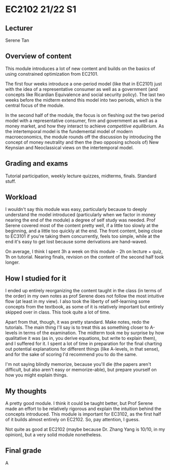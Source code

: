 # EC2102 21/22 S1

## Lecturer
Serene Tan

## Overview of content 
This module introduces a lot of new content and builds on the basics of using constrained optimization from EC2101. 

The first four weeks introduce a one-period model (like that in EC2101) just with the idea of a representative consumer as well as a government (and concepts like Ricardian Equivalence and social security policy). The last two weeks before the midterm extend this model into two periods, which is the central focus of the module. 

In the second half of the module, the focus is on fleshing out the two period model with a representative consumer, firm and government as well as a money market, and how they interact to achieve _competitive equilibrium_. As the intertemporal model is the fundemental model of modern macroeconomics, the module rounds off the discussion by introducing the concept of money neutrality and then the (two opposing schools of) New Keynsian and Neoclassical views on the intertemporal model.

## Grading and exams
Tutorial participation, weekly lecture quizzes, midterms, finals. Standard stuff. 

## Workload 
I wouldn't say this module was easy, particularly because to deeply understand the model introduced (particularly when we factor in money nearing the end of the module) a degree of self study was needed. Prof Serene covered most of the content pretty well, if a little too slowly at the beginning, and a little too quickly at the end. The front content, being close to EC3101 if you're taking them concurrently, feels too simple, while at the end it's easy to get lost because some derivations are hand-waved. 

On average, I think I spent 3h a week on this module - 2h on lecture + quiz, 1h on tutorial. Nearing finals, revision on the content of the second half took longer. 

## How I studied for it
I ended up entirely reorganizing the content taught in the class (in terms of the order) in my own notes as prof Serene does not follow the most intuitive flow (at least in my view). I also took the liberty of self-learning some concepts from the textbook, as some of it is relatively important but entirely skipped over in class. This took quite a lot of time. 

Apart from that, though, it was pretty standard. Make notes, redo the tutorials. The main thing I'll say is to treat this as something closer to A-levels in terms of the examination. The midterm took me by surprise by how qualitative it was (as in, you derive equations, but write to explain them), and I suffered for it. I spent a lot of time in preparation for the final charting out potential explanations for different things (like A-levels, in that sense), and for the sake of scoring I'd recommend you to do the same. 

I'm not saying blindly memorize, because you'll die (the papers aren't difficult, but also aren't easy or memorize-able), but prepare yourself on how you might explain things.

## My thoughts
A pretty good module. I think it could be taught better, but Prof Serene made an effort to be relatively rigorous and explain the intuition behind the concepts introduced. This module is important for EC3102, as the first half of it builds almost entirely on EC2102. So, pay attention, I guess. 

Not quite as good at EC2102 (maybe because Dr. Zhang Yang is 10/10, in my opinion), but a very solid module nonetheless.

## Final grade 
A